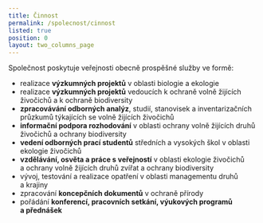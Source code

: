 ```yaml
---
title: Činnost
permalink: /spolecnost/cinnost
listed: true
position: 0
layout: two_columns_page
---
```

Společnost poskytuje veřejnosti obecně prospěšné služby ve formě:

* realizace **výzkumných projektů** v oblasti biologie a ekologie
* realizace **výzkumných projektů** vedoucích k ochraně volně žijících
  živočichů a k ochraně biodiversity
* **zpracovávání odborných analýz**, studií, stanovisek
  a inventarizačních průzkumů týkajících se volně žijících živočichů
* **informační podpora rozhodování** v oblasti ochrany volně žijících
  druhů živočichů a ochrany biodiversity
* **vedení odborných prací studentů** středních a vysokých škol
  v oblasti ekologie živočichů
* **vzdělávání, osvěta a práce s veřejností** v oblasti ekologie
  živočichů a ochrany volně žijících druhů zvířat a ochrany biodiversity
* vývoj, testování a realizace opatření v oblasti managementu druhů
  a krajiny
* zpracování **koncepčních dokumentů** v ochraně přírody
* pořádání **konferencí, pracovních setkání, výukových programů
  a přednášek**
